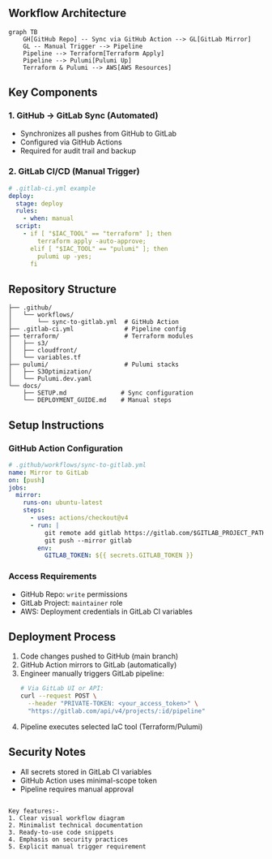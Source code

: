 ## Workflow Architecture
```mermaid
graph TB
    GH[GitHub Repo] -- Sync via GitHub Action --> GL[GitLab Mirror]
    GL -- Manual Trigger --> Pipeline
    Pipeline --> Terraform[Terraform Apply]
    Pipeline --> Pulumi[Pulumi Up]
    Terraform & Pulumi --> AWS[AWS Resources]
```

## Key Components

### 1. GitHub → GitLab Sync (Automated)
- Synchronizes all pushes from GitHub to GitLab
- Configured via GitHub Actions
- Required for audit trail and backup

### 2. GitLab CI/CD (Manual Trigger)
```yaml
# .gitlab-ci.yml example
deploy:
  stage: deploy
  rules:
    - when: manual
  script:
    - if [ "$IAC_TOOL" == "terraform" ]; then
        terraform apply -auto-approve;
      elif [ "$IAC_TOOL" == "pulumi" ]; then
        pulumi up -yes;
      fi
```

## Repository Structure
```
├── .github/
│   └── workflows/
│       └── sync-to-gitlab.yml  # GitHub Action
├── .gitlab-ci.yml              # Pipeline config
├── terraform/                  # Terraform modules
│   ├── s3/
│   ├── cloudfront/
│   └── variables.tf
├── pulumi/                     # Pulumi stacks
│   ├── S3Optimization/
│   └── Pulumi.dev.yaml
└── docs/
    ├── SETUP.md               # Sync configuration
    └── DEPLOYMENT_GUIDE.md    # Manual steps
```

## Setup Instructions

### GitHub Action Configuration
```yaml
# .github/workflows/sync-to-gitlab.yml
name: Mirror to GitLab
on: [push]
jobs:
  mirror:
    runs-on: ubuntu-latest
    steps:
      - uses: actions/checkout@v4
      - run: |
          git remote add gitlab https://gitlab.com/$GITLAB_PROJECT_PATH.git
          git push --mirror gitlab
        env:
          GITLAB_TOKEN: ${{ secrets.GITLAB_TOKEN }}
```

### Access Requirements
- GitHub Repo: `write` permissions
- GitLab Project: `maintainer` role
- AWS: Deployment credentials in GitLab CI variables

## Deployment Process
1. Code changes pushed to GitHub (main branch)
2. GitHub Action mirrors to GitLab (automatically)
3. Engineer manually triggers GitLab pipeline:
   ```bash
   # Via GitLab UI or API:
   curl --request POST \
     --header "PRIVATE-TOKEN: <your_access_token>" \
     "https://gitlab.com/api/v4/projects/:id/pipeline"
   ```
4. Pipeline executes selected IaC tool (Terraform/Pulumi)

## Security Notes
- All secrets stored in GitLab CI variables
- GitHub Action uses minimal-scope token
- Pipeline requires manual approval
```

Key features:-
1. Clear visual workflow diagram
2. Minimalist technical documentation
3. Ready-to-use code snippets
4. Emphasis on security practices
5. Explicit manual trigger requirement